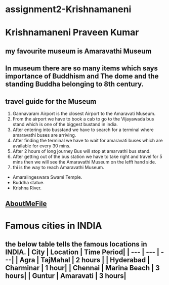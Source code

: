 # assignment2-Krishnamaneni
# Krishnamaneni Praveen Kumar
## my favourite museum is Amaravathi Museum
 In museum there are so many items which says importance of **Buddhism** and **The dome and the standing Buddha** belonging to 8th century.
---

## travel guide for the Museum
1. Gannavaram Airport is the closest Airport to the Amaravati Museum.
2. From  the airport we have to book a cab to go to the Vijayawada bus stand which is one of the biggest bustand in india.
3. After entering into busstand we have to search for a terminal where amaravathi buses are arriving.
4. After finding the terminal we have to wait for amaravati buses which are available for every 30 mins.
5. After 2 hours of long journey Bus will stop at amarvathi bus stand.
6. After getting out of the bus station we have to take right and travel for 5 mins then we will see the Amaravathi Museum on the lefft hand side.
7. thi  is the way to reach Amaravathi Museum.

* Amaralingeswara Swami Temple.
* Buddha statue.
* Krishna River.

[AboutMeFile](AboutMe.md)
---
# Famous cities in INDIA
the below table tells the famous locations in INDIA.
| City | Location | Time Period|
| --- | --- | ---|
| Agra | TajMahal | 2 hours |
| Hyderabad | Charminar | 1 hour|
| Chennai | Marina Beach | 3 hours|
| Guntur | Amaravati | 3 hours|
---